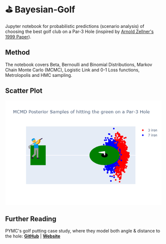 # ⛳ Bayesian-Golf
Jupyter notebook for probabilistic predictions (scenario analysis) of choosing the best golf club on a Par-3 Hole (inspired by [Arnold Zellner's 1999 Paper](https://ideas.repec.org/p/ags/ucbecw/198684.html)).
## Method
The notebook covers Beta, Bernoulli and Binomial Distributions, Markov Chain Monte Carlo (MCMC), Logistic Link and 0-1 Loss functions, Metrolopolis and HMC sampling.
## Scatter Plot
![](https://github.com/viczommers/Bayesian-Golf/blob/main/Plot.png)
## Further Reading
PYMC's golf putting case study, where they model both angle & distance to the hole: [**GitHub**](https://github.com/pymc-devs/pymc-examples/blob/main/examples/case_studies/putting_workflow.ipynb) | [**Website**](https://www.pymc.io/projects/examples/en/latest/case_studies/putting_workflow.html)
